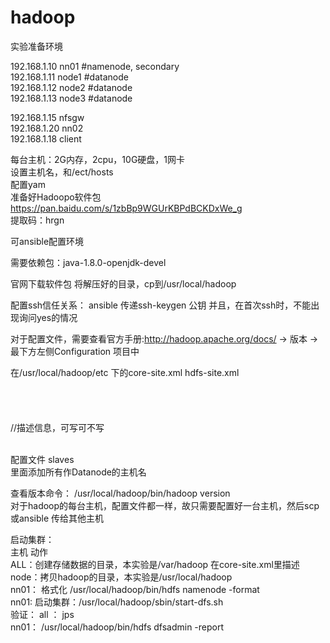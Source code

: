 # hadoop

实验准备环境

192.168.1.10    nn01      #namenode, secondary                 
192.168.1.11    node1     #datanode                 
192.168.1.12    node2     #datanode                     
192.168.1.13    node3     #datanode                                

192.168.1.15    nfsgw                            
192.168.1.20    nn02                                    
192.168.1.18    client                                             


每台主机：2G内存，2cpu，10G硬盘，1网卡                                   
设置主机名，和/ect/hosts                                         
配置yam                                     
准备好Hadoopo软件包              
https://pan.baidu.com/s/1zbBp9WGUrKBPdBCKDxWe_g                            
提取码：hrgn                                                                      

可ansible配置环境                                   

需要依赖包：java-1.8.0-openjdk-devel                               

官网下载软件包
将解压好的目录，cp到/usr/local/hadoop
                                                                                                            
配置ssh信任关系：
ansible  传递ssh-keygen   公钥
并且，在首次ssh时，不能出现询问yes的情况

对于配置文件，需要查看官方手册:http://hadoop.apache.org/docs/    ->  版本    -> 最下方左侧Configuration 项目中

在/usr/local/hadoop/etc    下的core-site.xml   hdfs-site.xml                                
<configuration>                            
   <property>                                      
      <name></name>                                   
      <value></value>                              
      <description></description>             //描述信息，可写可不写                                 
   </property>                                   
</configuration>                         
   
配置文件 slaves                            
里面添加所有作Datanode的主机名                           
   
      
查看版本命令： /usr/local/hadoop/bin/hadoop    version                     
对于hadoop的每台主机，配置文件都一样，故只需要配置好一台主机，然后scp 或ansible 传给其他主机                         





启动集群：                             
主机     动作                             
ALL：创建存储数据的目录，本实验是/var/hadoop     在core-site.xml里描述                              
node：拷贝hadoop的目录，本实验是/usr/local/hadoop                              
nn01： 格式化   /usr/local/hadoop/bin/hdfs   namenode   -format                                     
nn01: 启动集群：/usr/local/hadoop/sbin/start-dfs.sh                               
验证： all ： jps                                        
      nn01：  /usr/local/hadoop/bin/hdfs   dfsadmin  -report                              


